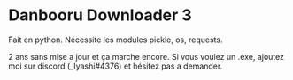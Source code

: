 # Danbooru Downloader 3

Fait en python.
Nécessite les modules pickle, os, requests.

2 ans sans mise a jour et ça marche encore.
Si vous voulez un .exe, ajoutez moi sur discord (\_Iyashi#4376) et hésitez pas a demander.
